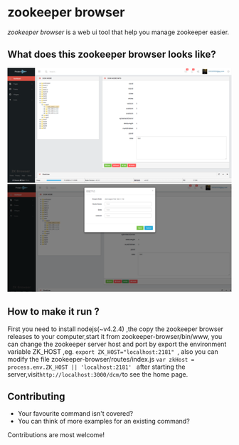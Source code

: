 # zookeeper browser

 

*zookeeper browser* is a web ui tool that help you manage zookeeper easier.

## What does this zookeeper browser looks like?
 ![home page screenshot](https://raw.githubusercontent.com/yutaixi/zookeeper-browser/master/screen%20shots/home.png)
 ![add node screenshot](https://raw.githubusercontent.com/yutaixi/zookeeper-browser/master/screen%20shots/add%20node.png)
## How to make it run ?
First you need to install nodejs(~v4.2.4) ,the copy the zookeeper browser releases to your computer,start it from zookeeper-browser/bin/www,
you can change the zookeeper server host and port by export the environment variable ZK_HOST ,eg. `export ZK_HOST="localhost:2181" `, also you can modify the file zookeeper-browser/routes/index.js
`var zkHost = process.env.ZK_HOST || 'localhost:2181' `
after starting the server,visit` http://localhost:3000/dcm/ `to see the home page.



## Contributing

- Your favourite command isn't covered?
- You can think of more examples for an existing command?

Contributions are most welcome!
 
 
